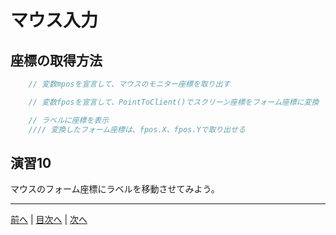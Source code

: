 # マウス入力

## 座標の取得方法
```cs
    // 変数mposを宣言して、マウスのモニター座標を取り出す

    // 変数fposを宣言して、PointToClient()でスクリーン座標をフォーム座標に変換

    // ラベルに座標を表示
    //// 変換したフォーム座標は、fpos.X、fpos.Yで取り出せる

```

## 演習10
マウスのフォーム座標にラベルを移動させてみよう。

---

[前へ](09.md) | [目次へ](README.md#%E7%9B%AE%E6%AC%A1) | [次へ](11.md)
